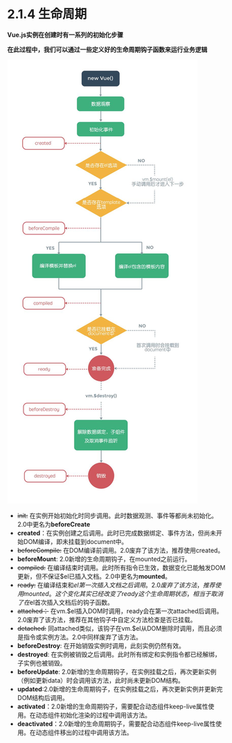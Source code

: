 # 2.1.4 生命周期

**Vue.js实例在创建时有一系列的初始化步骤**

**在此过程中，我们可以通过一些定义好的生命周期钩子函数来运行业务逻辑**

![生命周期](../../images/image2.png)

+ ~~init:~~ 在实例开始初始化时同步调用。此时数据观测、事件等都尚未初始化。2.0中更名为**beforeCreate**
+ **created**：在实例创建之后调用。此时已完成数据绑定、事件方法，但尚未开始DOM编译，即未挂载到document中。
+ ~~beforeCompile:~~ 在DOM编译前调用。2.0废弃了该方法，推荐使用created。
+ **beforeMount**: 2.0新增的生命周期钩子，在mounted之前运行。
+ ~~compiled:~~ 在编译结束时调用。此时所有指令已生效，数据变化已能触发DOM更新，但不保证$el已插入文档。2.0中更名为**mounted**。
+ ~~ready:~~ 在编译结束和$el第一次插入文档之后调用。2.0废弃了该方法，推荐使用mounted。这个变化其实已经改变了ready这个生命周期状态，相当于取消了在$el首次插入文档后的钩子函数。
+ ~~attached：~~ 在vm.$el插入DOM时调用，ready会在第一次attached后调用。2.0废弃了该方法，推荐在其他钩子中自定义方法检查是否已挂载。
+ ~~detached:~~ 同attached类似，该钩子在vm.$el从DOM删除时调用，而且必须是指令或实例方法。2.0中同样废弃了该方法。
+ **beforeDestroy**: 在开始销毁实例时调用，此刻实例仍然有效。
+ **destroyed**: 在实例被销毁之后调用。此时所有绑定和实例指令都已经解绑，子实例也被销毁。
+ **beforeUpdate**: 2.0新增的生命周期钩子，在实例挂载之后，再次更新实例（例如更新data）时会调用该方法，此时尚未更新DOM结构。
+ **updated**:2.0新增的生命周期钩子，在实例挂载之后，再次更新实例并更新完DOM结构后调用。
+ **activated**：2.0新增的生命周期钩子，需要配合动态组件keep-live属性使用。在动态组件初始化渲染的过程中调用该方法。
+ **deactivated**：2.0新增的生命周期钩子，需要配合动态组件keep-live属性使用。在动态组件移出的过程中调用该方法。